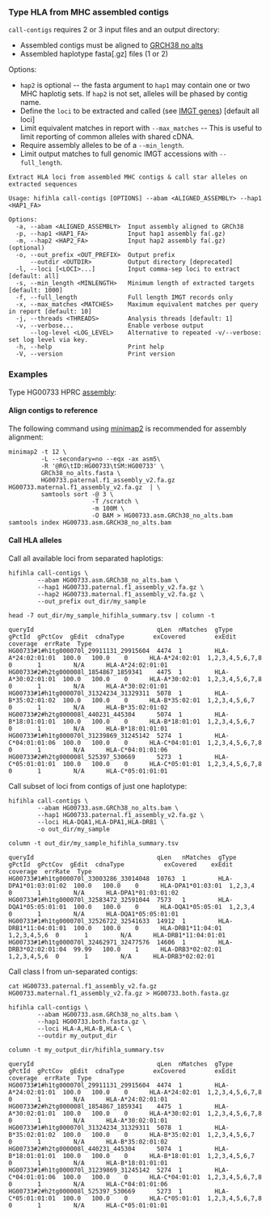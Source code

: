 ### Type HLA from MHC assembled contigs
`call-contigs` requires 2 or 3 input files and an output directory:
 * Assembled contigs must be aligned to [GRCH38 no alts](ftp://ftp.ncbi.nlm.nih.gov/genomes/all/GCA/000/001/405/GCA_000001405.15_GRCh38/seqs_for_alignment_pipelines.ucsc_ids/GCA_000001405.15_GRCh38_no_alt_analysis_set.fna.gz)
 * Assembled haplotype fasta[.gz] files (1 or 2)  

Options:
 * `hap2` is optional -- the fasta argument to `hap1` may contain one or two MHC haplotig sets.  If `hap2` is not set, alleles will be phased by contig name.
 * Define the `loci` to be extracted and called (see [IMGT genes](https://hla.alleles.org/genes/index.html)) [default all loci]
 * Limit equivalent matches in report with `--max_matches` -- This is useful to limit reporting of common alleles with shared cDNA.
 * Require assembly alleles to be of a `--min_length`.
 * Limit output matches to full genomic IMGT accessions with `--full_length`.
```
Extract HLA loci from assembled MHC contigs & call star alleles on extracted sequences

Usage: hifihla call-contigs [OPTIONS] --abam <ALIGNED_ASSEMBLY> --hap1 <HAP1_FA>

Options:
  -a, --abam <ALIGNED_ASSEMBLY>  Input assembly aligned to GRCh38
  -p, --hap1 <HAP1_FA>           Input hap1 assembly fa(.gz)
  -m, --hap2 <HAP2_FA>           Input hap2 assembly fa(.gz) (optional)
  -o, --out_prefix <OUT_PREFIX>  Output prefix
      --outdir <OUTDIR>          Output directory [deprecated]
  -l, --loci [<LOCI>...]         Input comma-sep loci to extract [default: all]
  -s, --min_length <MINLENGTH>   Minimum length of extracted targets [default: 1000]
  -f, --full_length              Full length IMGT records only
  -x, --max_matches <MATCHES>    Maximum equivalent matches per query in report [default: 10]
  -j, --threads <THREADS>        Analysis threads [default: 1]
  -v, --verbose...               Enable verbose output
      --log-level <LOG_LEVEL>    Alternative to repeated -v/--verbose: set log level via key.
  -h, --help                     Print help
  -V, --version                  Print version
```

### Examples
Type HG00733 HPRC [assembly](https://s3-us-west-2.amazonaws.com/human-pangenomics/working/HPRC_PLUS/HG00733/assemblies/year1_freeze_assembly_v2/):

#### Align contigs to reference
The following command using [minimap2](https://github.com/lh3/minimap2/) is recommended for assembly alignment:
```
minimap2 -t 12 \
         -L --secondary=no --eqx -ax asm5\
         -R '@RG\tID:HG00733\tSM:HG00733' \
         GRCh38_no_alts.fasta \
         HG00733.paternal.f1_assembly_v2.fa.gz HG00733.maternal.f1_assembly_v2.fa.gz  | \
         samtools sort -@ 3 \
                       -T /scratch \
                       -m 100M \
                       -O BAM > HG00733.asm.GRCh38_no_alts.bam
samtools index HG00733.asm.GRCH38_no_alts.bam
```
#### Call HLA alleles
Call all available loci from separated haplotigs:
```
hifihla call-contigs \
        --abam HG00733.asm.GRCh38_no_alts.bam \
        --hap1 HG00733.paternal.f1_assembly_v2.fa.gz \
        --hap2 HG00733.maternal.f1_assembly_v2.fa.gz \
        --out_prefix out_dir/my_sample

head -7 out_dir/my_sample_hifihla_summary.tsv | column -t
 
queryId                                  qLen  nMatches  gType              gPctId  gPctCov  gEdit  cdnaType        exCovered        exEdit  coverage  errRate  Type
HG00733#1#h1tg000070l_29911131_29915604  4474  1         HLA-A*24:02:01:01  100.0   100.0    0      HLA-A*24:02:01  1,2,3,4,5,6,7,8  0       1         N/A      HLA-A*24:02:01:01
HG00733#2#h2tg000008l_1854867_1859341    4475  1         HLA-A*30:02:01:01  100.0   100.0    0      HLA-A*30:02:01  1,2,3,4,5,6,7,8  0       1         N/A      HLA-A*30:02:01:01
HG00733#1#h1tg000070l_31324234_31329311  5078  1         HLA-B*35:02:01:02  100.0   100.0    0      HLA-B*35:02:01  1,2,3,4,5,6,7    0       1         N/A      HLA-B*35:02:01:02
HG00733#2#h2tg000008l_440231_445304      5074  1         HLA-B*18:01:01:01  100.0   100.0    0      HLA-B*18:01:01  1,2,3,4,5,6,7    0       1         N/A      HLA-B*18:01:01:01
HG00733#1#h1tg000070l_31239869_31245142  5274  1         HLA-C*04:01:01:06  100.0   100.0    0      HLA-C*04:01:01  1,2,3,4,5,6,7,8  0       1         N/A      HLA-C*04:01:01:06
HG00733#2#h2tg000008l_525397_530669      5273  1         HLA-C*05:01:01:01  100.0   100.0    0      HLA-C*05:01:01  1,2,3,4,5,6,7,8  0       1         N/A      HLA-C*05:01:01:01
```
Call subset of loci from contigs of just one haplotype:
```
hifihla call-contigs \
        --abam HG00733.asm.GRCh38_no_alts.bam \
        --hap1 HG00733.paternal.f1_assembly_v2.fa.gz \
        --loci HLA-DQA1,HLA-DPA1,HLA-DRB1 \
        -o out_dir/my_sample

column -t out_dir/my_sample_hifihla_summary.tsv

queryId                                  qLen   nMatches  gType                 gPctId  gPctCov  gEdit  cdnaType           exCovered    exEdit  coverage  errRate  Type
HG00733#1#h1tg000070l_33003286_33014048  10763  1         HLA-DPA1*01:03:01:02  100.0   100.0    0      HLA-DPA1*01:03:01  1,2,3,4      0       1         N/A      HLA-DPA1*01:03:01:02
HG00733#1#h1tg000070l_32583472_32591044  7573   1         HLA-DQA1*05:05:01:01  100.0   100.0    0      HLA-DQA1*05:05:01  1,2,3,4      0       1         N/A      HLA-DQA1*05:05:01:01
HG00733#1#h1tg000070l_32526722_32541633  14912  1         HLA-DRB1*11:04:01:01  100.0   100.0    0      HLA-DRB1*11:04:01  1,2,3,4,5,6  0       1         N/A      HLA-DRB1*11:04:01:01
HG00733#1#h1tg000070l_32462971_32477576  14606  1         HLA-DRB3*02:02:01:04  99.99   100.0    1      HLA-DRB3*02:02:01  1,2,3,4,5,6  0       1         N/A      HLA-DRB3*02:02:01
```
Call class I from un-separated contigs:
```
cat HG00733.paternal.f1_assembly_v2.fa.gz HG00733.maternal.f1_assembly_v2.fa.gz > HG00733.both.fasta.gz

hifihla call-contigs \
        --abam HG00733.asm.GRCh38_no_alts.bam \
        --hap1 HG00733.both.fasta.gz \
        --loci HLA-A,HLA-B,HLA-C \
        --outdir my_output_dir
        
column -t my_output_dir/hifihla_summary.tsv
 
queryId                                  qLen  nMatches  gType              gPctId  gPctCov  gEdit  cdnaType        exCovered        exEdit  coverage  errRate  Type
HG00733#1#h1tg000070l_29911131_29915604  4474  1         HLA-A*24:02:01:01  100.0   100.0    0      HLA-A*24:02:01  1,2,3,4,5,6,7,8  0       1         N/A      HLA-A*24:02:01:01
HG00733#2#h2tg000008l_1854867_1859341    4475  1         HLA-A*30:02:01:01  100.0   100.0    0      HLA-A*30:02:01  1,2,3,4,5,6,7,8  0       1         N/A      HLA-A*30:02:01:01
HG00733#1#h1tg000070l_31324234_31329311  5078  1         HLA-B*35:02:01:02  100.0   100.0    0      HLA-B*35:02:01  1,2,3,4,5,6,7    0       1         N/A      HLA-B*35:02:01:02
HG00733#2#h2tg000008l_440231_445304      5074  1         HLA-B*18:01:01:01  100.0   100.0    0      HLA-B*18:01:01  1,2,3,4,5,6,7    0       1         N/A      HLA-B*18:01:01:01
HG00733#1#h1tg000070l_31239869_31245142  5274  1         HLA-C*04:01:01:06  100.0   100.0    0      HLA-C*04:01:01  1,2,3,4,5,6,7,8  0       1         N/A      HLA-C*04:01:01:06
HG00733#2#h2tg000008l_525397_530669      5273  1         HLA-C*05:01:01:01  100.0   100.0    0      HLA-C*05:01:01  1,2,3,4,5,6,7,8  0       1         N/A      HLA-C*05:01:01:01
```
